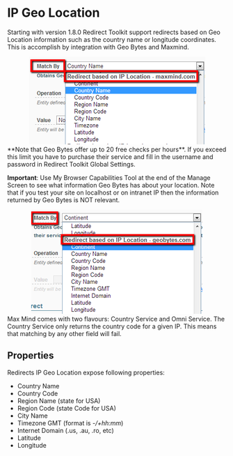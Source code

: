 # IP Geo Location

Starting with version 1.8.0 Redirect Toolkit support redirects based on Geo Location information such as the country name or longitude coordinates. This is accomplish by integration with Geo Bytes  and Maxmind.

<div style="text-align:center">

<img src="../assets/redirect-maxmind.png">

</div>
**Note that Geo Bytes offer up to 20 free checks per hours**. If you exceed this limit you have to purchase their service and fill in the username and password in Redirect Toolkit Global Settings.

**Important**: Use My Browser Capabilities Tool at the end of the Manage Screen to see what information Geo Bytes has about your location. Note that if you test your site on localhost or on intranet IP then the information returned by Geo Bytes is NOT relevant.

<div style="text-align:center">

<img src="../assets/redirect-by-ip-geo-location.png">

</div>
Max Mind comes with two flavours: Country Service and Omni Service. The Country Service only returns the country code for a given IP. This means that matching by any other field will fail.

## Properties

Redirects IP Geo Location expose following properties:

* Country Name
* Country Code
* Region Name (state for USA)
* Region Code (state Code for USA)
* City Name
* Timezone GMT (format is *-/+hh:mm*)
* Internet Domain (.us, .au, .ro, etc)
* Latitude
* Longitude

